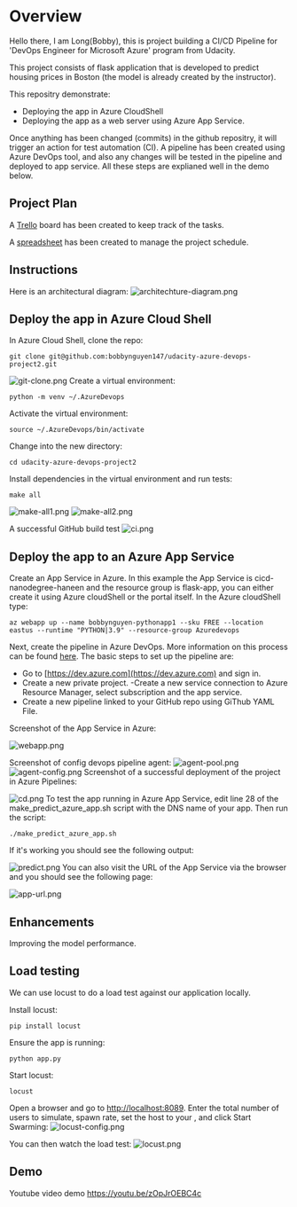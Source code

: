 # Overview

Hello there, I am Long(Bobby), this is project building a CI/CD Pipeline for 'DevOps Engineer for Microsoft Azure' program from Udacity.

This project consists of flask application that is developed to predict housing prices in Boston (the model is already created by the instructor). 

This repositry demonstrate:
- Deploying the app in Azure CloudShell
- Deploying the app as a web server using Azure App Service.

Once anything has been changed (commits) in the github repositry, it will trigger an action for test automation (CI). A pipeline has been created using Azure DevOps tool, and also any changes will be tested in the pipeline and deployed to app service. All these steps are explianed well in the demo below. 
 

## Project Plan

A [Trello](https://trello.com/b/8fbVJFdr/udacity-devops-azure-project2) board has been created to keep track of the tasks.

A [spreadsheet](project-schedule-h.xlsx) has been created to manage the project schedule.

## Instructions

Here is an architectural diagram:
![architechture-diagram.png](Screenshot%2Farchitechture-diagram.png)
## Deploy the app in Azure Cloud Shell

In Azure Cloud Shell, clone the repo:
```
git clone git@github.com:bobbynguyen147/udacity-azure-devops-project2.git
```
![git-clone.png](Screenshot%2Fgit-clone.png)
Create a virtual environment:
```
python -m venv ~/.AzureDevops
```

Activate the virtual environment:
```
source ~/.AzureDevops/bin/activate
```

Change into the new directory:
```
cd udacity-azure-devops-project2
```

Install dependencies in the virtual environment and run tests:
```
make all
```
![make-all1.png](Screenshot%2Fmake-all1.png)
![make-all2.png](Screenshot%2Fmake-all2.png)

A successful GitHub build test 
![ci.png](Screenshot%2Fci.png)
## Deploy the app to an Azure App Service

Create an App Service in Azure. In this example the App Service is cicd-nanodegree-haneen and the resource group is flask-app, you can either create it using Azure cloudShell or the portal itself.
In the Azure cloudShell type:

```
az webapp up --name bobbynguyen-pythonapp1 --sku FREE --location eastus --runtime "PYTHON|3.9" --resource-group Azuredevops
```

Next, create the pipeline in Azure DevOps. More information on this process can be found [here](https://docs.microsoft.com/en-us/azure/devops/pipelines/ecosystems/python-webapp?view=azure-devops&WT.mc_id=udacity_learn-wwl). The basic steps to set up the pipeline are:

- Go to [https://dev.azure.com](https://dev.azure.com) and sign in.
- Create a new private project.
-Create a new service connection to Azure Resource Manager, select subscription and the app service.
- Create a new pipeline linked to your GitHub repo using GiThub YAML File.

Screenshot of the App Service in Azure:

![webapp.png](Screenshot%2Fwebapp.png)

Screenshot of config devops pipeline agent:
![agent-pool.png](Screenshot%2Fagent-pool.png)
![agent-config.png](Screenshot%2Fagent-config.png)
Screenshot of a successful deployment of the project in Azure Pipelines:

![cd.png](Screenshot%2Fcd.png)
To test the app running in Azure App Service, edit line 28 of the make_predict_azure_app.sh script with the DNS name of your app. Then run the script:
```
./make_predict_azure_app.sh 
```

If it's working you should see the following output:

![predict.png](Screenshot%2Fpredict.png)
You can also visit the URL of the App Service via the browser and you should see the following page:

![app-url.png](Screenshot%2Fapp-url.png)


## Enhancements
Improving the model performance.

## Load testing

We can use locust to do a load test against our application locally. 

Install locust:
```
pip install locust
```
Ensure the app is running:
```
python app.py
```

Start locust:
```
locust
```
Open a browser and go to [http://localhost:8089](http://localhost:8089). Enter the total number of users to simulate, spawn rate, set the host to your <app-service>, and click Start Swarming:
![locust-config.png](Screenshot%2Flocust-config.png)

You can then watch the load test:
![locust.png](Screenshot%2Flocust.png)

## Demo 
Youtube video demo
https://youtu.be/zOpJrOEBC4c



